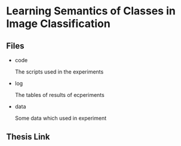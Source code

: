 # Learning Semantics of Classes in Image Classification

## Files

* code
    
    The scripts used in the experiments

* log

    The tables of results of ecperiments

* data

    Some data which used in experiment

## Thesis Link